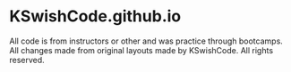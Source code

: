 # KSwishCode.github.io

All code is from instructors or other and was practice through bootcamps. 
All changes made from original layouts made by KSwishCode.
All rights reserved.
